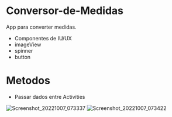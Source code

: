 # Conversor-de-Medidas

App para converter medidas.


+ Componentes de IU/UX
+ imageView
+ spinner
+ button

# Metodos
+ Passar dados entre Activities


![Screenshot_20221007_073337](https://user-images.githubusercontent.com/99986952/194537424-a17eb746-fd2a-4f89-9590-6fc84ac28e78.png)
![Screenshot_20221007_073422](https://user-images.githubusercontent.com/99986952/194537541-a3aec53d-4da5-4c00-8403-3f2433ac8d2b.png)
